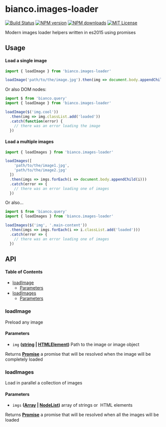 # bianco.images-loader

[![Build Status][ci-image]][ci-url]
[![NPM version][npm-version-image]][npm-url]
[![NPM downloads][npm-downloads-image]][npm-url]
[![MIT License][license-image]][license-url]

Modern images loader helpers written in es2015 using promises

## Usage

#### Load a single image

```js
import { loadImage } from 'bianco.images-loader'

loadImage('path/to/the/image.jpg').then(img => document.body.appendChild(img))
```

Or also DOM nodes:

```js
import $ from 'bianco.query'
import { loadImage } from 'bianco.images-loader'

loadImage($('img.cool'))
  .then(img => img.classList.add('loaded'))
  .catch(function(error) {
    // there was an error loading the image
  })
```

#### Load a multiple images

```js
import { loadImages } from 'bianco.images-loader'

loadImages([
    'path/to/the/image1.jpg',
    'path/to/the/image2.jpg'
  ])
  .then(imgs => imgs.forEach(i => document.body.appendChild(i)))
  .catch(error => {
    // there was an error loading one of images
  })
```

Or also...

```js
import $ from 'bianco.query'
import { loadImages } from 'bianco.images-loader'

loadImages($('img', '.main-content'))
  .then(imgs => imgs.forEach(i => i.classList.add('loaded')))
  .catch(error => {
    // there was an error loading one of images
  })
```

[ci-image]:https://img.shields.io/github/actions/workflow/status/biancojs/images-loader/test.yml?style=flat-square
[ci-url]:https://github.com/biancojs/images-loader/actions

[license-image]: http://img.shields.io/badge/license-MIT-000000.svg?style=flat-square
[license-url]: LICENSE.txt

[npm-version-image]: http://img.shields.io/npm/v/bianco.images-loader.svg?style=flat-square
[npm-downloads-image]: http://img.shields.io/npm/dm/bianco.images-loader.svg?style=flat-square

[npm-url]: https://npmjs.org/package/bianco.images-loader

## API

<!-- Generated by documentation.js. Update this documentation by updating the source code. -->

#### Table of Contents

-   [loadImage](#loadimage)
    -   [Parameters](#parameters)
-   [loadImages](#loadimages)
    -   [Parameters](#parameters-1)

### loadImage

Preload any image

#### Parameters

-   `img` **([string](https://developer.mozilla.org/docs/Web/JavaScript/Reference/Global_Objects/String) \| [HTMLElement](https://developer.mozilla.org/docs/Web/HTML/Element))** Path to the image or image object

Returns **[Promise](https://developer.mozilla.org/docs/Web/JavaScript/Reference/Global_Objects/Promise)** a promise that will be resolved when the image will be completely loaded

### loadImages

Load in parallel a collection of images

#### Parameters

-   `imgs` **([Array](https://developer.mozilla.org/docs/Web/JavaScript/Reference/Global_Objects/Array) \| [NodeList](https://developer.mozilla.org/docs/Web/API/NodeList))** array of strings or <img> HTML elements

Returns **[Promise](https://developer.mozilla.org/docs/Web/JavaScript/Reference/Global_Objects/Promise)** a promise that will be resolved when all the images will be loaded
